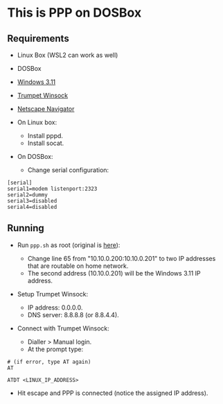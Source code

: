 # This is PPP on DOSBox

## Requirements

* Linux Box (WSL2 can work as well)
* DOSBox
* [Windows 3.11](https://winworldpc.com/product/windows-3/311)
* [Trumpet Winsock](https://winworldpc.com/product/trumpet-winsock/3x)
* [Netscape Navigator](https://winworldpc.com/product/netscape-navigator/2x)

* On Linux box:
  * Install pppd.
  * Install socat.

* On DOSBox:  
  * Change serial configuration:

```
[serial]
serial1=modem listenport:2323
serial2=dummy
serial3=disabled
serial4=disabled
```

## Running

* Run `ppp.sh` as root (original is [here](https://gist.github.com/mainframed/2300903d9cc259a2a2ab431ca152dffc)):

  * Change line 65 from "10.10.0.200:10.10.0.201" to two IP addresses that are routable on home network.
  * The second address (10.10.0.201) will be the Windows 3.11 IP address.

* Setup Trumpet Winsock:

  * IP address: 0.0.0.0.
  * DNS server: 8.8.8.8 (or 8.8.4.4).

* Connect with Trumpet Winsock:
  * Dialler > Manual login.
  * At the prompt type:

```
# (if error, type AT again)
AT

ATDT <LINUX_IP_ADDRESS>
```

  * Hit escape and PPP is connected (notice the assigned IP address).

